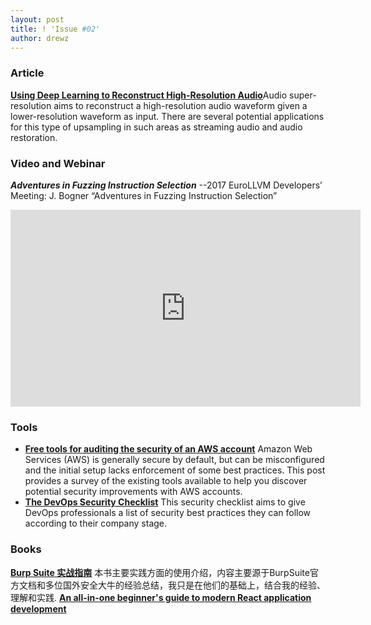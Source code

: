 ```yaml
---
layout: post
title: ! 'Issue #02'
author: drewz
---
```


### Article
[**Using Deep Learning to Reconstruct High-Resolution Audio**](https://blog.insightdatascience.com/using-deep-learning-to-reconstruct-high-resolution-audio-29deee8b7ccd)Audio super-resolution aims to reconstruct a high-resolution audio waveform given a lower-resolution waveform as input. There are several potential applications for this type of upsampling in such areas as streaming audio and audio restoration.


### Video and Webinar
***Adventures in Fuzzing Instruction Selection*** --2017 EuroLLVM Developers’ Meeting: J. Bogner “Adventures in Fuzzing Instruction Selection”
<iframe width="560" height="315" src="https://www.youtube.com/embed/UBbQ_s6hNgg" frameborder="0" allowfullscreen></iframe>


### Tools

- [**Free tools for auditing the security of an AWS account**](https://summitroute.com/blog/2017/05/30/free_tools_for_auditing_the_security_of_an_aws_account/) Amazon Web Services (AWS) is generally secure by default, but can be misconfigured and the initial setup lacks enforcement of some best practices. This post provides a survey of the existing tools available to help you discover potential security improvements with AWS accounts.
- [**The DevOps Security Checklist**](https://devops-security-checklist.sqreen.io/) This security checklist aims to give DevOps professionals a list of security best practices they can follow according to their company stage.

### Books
[**Burp Suite 实战指南**](https://www.gitbook.com/book/t0data/burpsuite/details) 本书主要实践方面的使用介绍，内容主要源于BurpSuite官方文档和多位国外安全大牛的经验总结，我只是在他们的基础上，结合我的经验、理解和实践.
[**An all-in-one beginner's guide to modern React application development**](http://www.react.express/)
